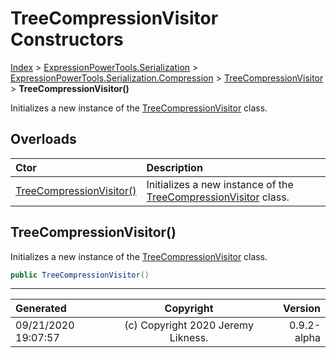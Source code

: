 ﻿# TreeCompressionVisitor Constructors

[Index](../index.md) > [ExpressionPowerTools.Serialization](ExpressionPowerTools.Serialization.a.md) > [ExpressionPowerTools.Serialization.Compression](ExpressionPowerTools.Serialization.Compression.n.md) > [TreeCompressionVisitor](ExpressionPowerTools.Serialization.Compression.TreeCompressionVisitor.cs.md) > **TreeCompressionVisitor()**

Initializes a new instance of the [TreeCompressionVisitor](ExpressionPowerTools.Serialization.Compression.TreeCompressionVisitor.cs.md) class.

## Overloads

| Ctor | Description |
| :-- | :-- |
| [TreeCompressionVisitor()](#treecompressionvisitor) | Initializes a new instance of the [TreeCompressionVisitor](ExpressionPowerTools.Serialization.Compression.TreeCompressionVisitor.cs.md) class. |

## TreeCompressionVisitor()

Initializes a new instance of the [TreeCompressionVisitor](ExpressionPowerTools.Serialization.Compression.TreeCompressionVisitor.cs.md) class.

```csharp
public TreeCompressionVisitor()
```



---

| Generated | Copyright | Version |
| :-- | :-: | --: |
| 09/21/2020 19:07:57 | (c) Copyright 2020 Jeremy Likness. | 0.9.2-alpha |
